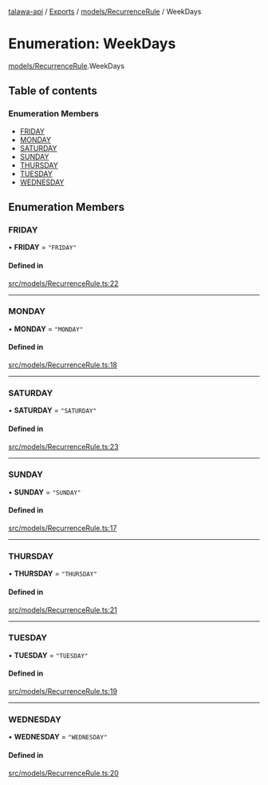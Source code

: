 [talawa-api](../README.md) / [Exports](../modules.md) / [models/RecurrenceRule](../modules/models_RecurrenceRule.md) / WeekDays

# Enumeration: WeekDays

[models/RecurrenceRule](../modules/models_RecurrenceRule.md).WeekDays

## Table of contents

### Enumeration Members

- [FRIDAY](models_RecurrenceRule.WeekDays.md#friday)
- [MONDAY](models_RecurrenceRule.WeekDays.md#monday)
- [SATURDAY](models_RecurrenceRule.WeekDays.md#saturday)
- [SUNDAY](models_RecurrenceRule.WeekDays.md#sunday)
- [THURSDAY](models_RecurrenceRule.WeekDays.md#thursday)
- [TUESDAY](models_RecurrenceRule.WeekDays.md#tuesday)
- [WEDNESDAY](models_RecurrenceRule.WeekDays.md#wednesday)

## Enumeration Members

### FRIDAY

• **FRIDAY** = ``"FRIDAY"``

#### Defined in

[src/models/RecurrenceRule.ts:22](https://github.com/PalisadoesFoundation/talawa-api/blob/e66e731/src/models/RecurrenceRule.ts#L22)

___

### MONDAY

• **MONDAY** = ``"MONDAY"``

#### Defined in

[src/models/RecurrenceRule.ts:18](https://github.com/PalisadoesFoundation/talawa-api/blob/e66e731/src/models/RecurrenceRule.ts#L18)

___

### SATURDAY

• **SATURDAY** = ``"SATURDAY"``

#### Defined in

[src/models/RecurrenceRule.ts:23](https://github.com/PalisadoesFoundation/talawa-api/blob/e66e731/src/models/RecurrenceRule.ts#L23)

___

### SUNDAY

• **SUNDAY** = ``"SUNDAY"``

#### Defined in

[src/models/RecurrenceRule.ts:17](https://github.com/PalisadoesFoundation/talawa-api/blob/e66e731/src/models/RecurrenceRule.ts#L17)

___

### THURSDAY

• **THURSDAY** = ``"THURSDAY"``

#### Defined in

[src/models/RecurrenceRule.ts:21](https://github.com/PalisadoesFoundation/talawa-api/blob/e66e731/src/models/RecurrenceRule.ts#L21)

___

### TUESDAY

• **TUESDAY** = ``"TUESDAY"``

#### Defined in

[src/models/RecurrenceRule.ts:19](https://github.com/PalisadoesFoundation/talawa-api/blob/e66e731/src/models/RecurrenceRule.ts#L19)

___

### WEDNESDAY

• **WEDNESDAY** = ``"WEDNESDAY"``

#### Defined in

[src/models/RecurrenceRule.ts:20](https://github.com/PalisadoesFoundation/talawa-api/blob/e66e731/src/models/RecurrenceRule.ts#L20)
